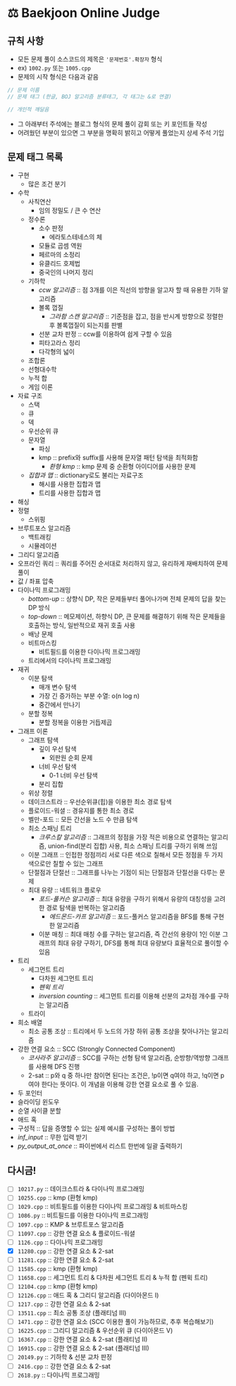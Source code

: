 # ⚖️ Baekjoon Online Judge

## 규칙 사항

- 모든 문제 풀이 소스코드의 제목은 `'문제번호'.확장자` 형식
- ex) `1002.py` 또는 `1005.cpp `
- 문제의 시작 형식은 다음과 같음

```cpp
// 문제 이름
// 문제 태그 (한글, BOJ 알고리즘 분류태그, 각 태그는 &로 연결)

// 개인적 깨달음
```

- 그 아래부터 주석에는 블로그 형식의 문제 풀이 감회 또는 키 포인트들 작성
- 어려웠던 부분이 있으면 그 부분을 명확히 밝히고 어떻게 풀었는지 상세 주석 기입

## 문제 태그 목록

- 구현
    - 많은 조건 분기
- 수학
    - 사칙연산
        - 임의 정밀도 / 큰 수 연산
    - 정수론
        - 소수 판정
            - 에라토스테네스의 체
        - 모듈로 곱셈 역원
        - 페르마의 소정리
        - 유클리드 호제법
        - 중국인의 나머지 정리
    - 기하학
        - *ccw 알고리즘* :: 점 3개를 이은 직선의 방향을 알고자 할 때 유용한 기하 알고리즘
        - 볼록 껍질
            - *그라함 스캔 알고리즘* :: 기준점을 잡고, 점을 반시계 방향으로 정렬한 후 볼록껍질이 되는지를 판별
        - 선분 교차 판정 :: ccw를 이용하여 쉽게 구할 수 있음
        - 피타고라스 정리
        - 다각형의 넓이
    - 조합론
    - 선형대수학
    - 누적 합
    - 게임 이론
- 자료 구조
    - 스택
    - 큐
    - 덱
    - 우선순위 큐
    - 문자열
        - 파싱
        - kmp :: prefix와 suffix를 사용해 문자열 패턴 탐색을 최적화함
            - *환형 kmp* :: kmp 문제 중 순환형 아이디어를 사용한 문제
    - *집합과 맵* :: dictionary로도 불리는 자료구조
        - 해시를 사용한 집합과 맵
        - 트리를 사용한 집합과 맵
- 해싱
- 정렬
    - 스위핑
- 브루트포스 알고리즘
    - 백트래킹
    - 시뮬레이션
- 그리디 알고리즘
- 오프라인 쿼리 :: 쿼리를 주어진 순서대로 처리하지 않고, 유리하게 재배치하여 문제 풀이
- 값 / 좌표 압축
- 다이나믹 프로그래밍
    - *bottom-up* :: 상향식 DP, 작은 문제들부터 풀어나가며 전체 문제의 답을 찾는 DP 방식
    - *top-down* :: 메모제이션, 하향식 DP, 큰 문제를 해결하기 위해 작은 문제들을 호출하는 방식, 일반적으로 재귀 호출 사용
    - 배낭 문제
    - 비트마스킹
        - 비트필드를 이용한 다이나믹 프로그래밍
    - 트리에서의 다이나믹 프로그래밍
- 재귀
    - 이분 탐색
        - 매개 변수 탐색
        - 가장 긴 증가하는 부분 수열: o(n log n)
        - 중간에서 만나기
    - 분할 정복
        - 분할 정복을 이용한 거듭제곱
- 그래프 이론
    - 그래프 탐색
        - 깊이 우선 탐색
            - 외판원 순회 문제
        - 너비 우선 탐색
            - 0-1 너비 우선 탐색
        - 분리 집합
    - 위상 정렬
    - 데이크스트라 :: 우선순위큐(힙)을 이용한 최소 경로 탐색
    - 플로이드-워셜 :: 경유지를 통한 최소 경로
    - 벨만-포드 :: 모든 간선을 노드 수 만큼 탐색
    - 최소 스패닝 트리
        - *크루스칼 알고리즘* :: 그래프의 정점을 가장 적은 비용으로 연결하는 알고리즘, union-find(분리 집합) 사용, 최소 스패닝 트리를 구하기 위해 쓰임
    - 이분 그래프 :: 인접한 정점끼리 서로 다른 색으로 칠해서 모든 정점을 두 가지 색으로만 칠할 수 있는 그래프
    - 단절점과 단절선 :: 그래프를 나누는 기점이 되는 단절점과 단절선을 다루는 문제
    - 최대 유량 :: 네트워크 플로우
        - *포드-풀커슨 알고리즘* :: 최대 유량을 구하기 위해서 유량의 대칭성을 고려한 경로 탐색을 반복하는 알고리즘
            - *에드몬드-카프 알고리즘* :: 포드-풀커스 알고리즘을 BFS를 통해 구현한 알고리즘 
        - 이분 매칭 :: 최대 매칭 수를 구하는 알고리즘, 즉 간선의 용량이 1인 이분 그래프의 최대 유량 구하기, DFS를 통해 최대 유량보다 효율적으로 풀이할 수 있음
- 트리
    - 세그먼트 트리
        - 다차원 세그먼트 트리
        - *펜윅 트리*
        - *inversion counting* :: 세그먼트 트리를 이용해 선분의 교차점 개수를 구하는 알고리즘
    - 트라이
- 희소 배열
    - 최소 공통 조상 :: 트리에서 두 노드의 가장 하위 공통 조상을 찾아나가는 알고리즘
- 강한 연결 요소 :: SCC (Strongly Connected Component)
    - *코사라주 알고리즘* :: SCC를 구하는 선형 탐색 알고리즘, 순방향/역방향 그래프를 사용해 DFS 진행
    - 2-sat :: p와 q 중 하나만 참이면 된다는 조건은, !p이면 q여야 하고, !q이면 p여야 한다는 뜻이다. 이 개념을 이용해 강한 연결 요소로 풀 수 있음.
- 두 포인터
- 슬라이딩 윈도우
- 순열 사이클 분할
- 애드 혹
- 구성적 :: 답을 증명할 수 있는 실제 예시를 구성하는 풀이 방법
- *inf_input* :: 무한 입력 받기
- *py_output_at_once* :: 파이썬에서 리스트 한번에 일괄 출력하기

## 다시금!
- [ ] `10217.py` :: 데이크스트라 & 다이나믹 프로그래밍
- [ ] `10255.cpp` :: kmp (환형 kmp)
- [ ] `1029.cpp` :: 비트필드를 이용한 다이나믹 프로그래밍 & 비트마스킹
- [ ] `1086.py` :: 비트필드를 이용한 다이나믹 프로그래밍
- [ ] `1097.cpp` :: KMP & 브루트포스 알고리즘
- [ ] `11097.cpp` :: 강한 연결 요소 & 플로이드-워셜
- [ ] `1126.cpp` :: 다이나믹 프로그래밍
- [x] `11280.cpp` :: 강한 연결 요소 & 2-sat
- [ ] `11281.cpp` :: 강한 연결 요소 & 2-sat
- [ ] `11585.cpp` :: kmp (환형 kmp)
- [ ] `11658.cpp` :: 세그먼트 트리 & 다차원 세그먼트 트리 & 누적 합 (펜윅 트리)
- [ ] `12104.cpp` :: kmp (환형 kmp)
- [ ] `12126.cpp` :: 애드 혹 & 그리디 알고리즘 (다이아몬드 I)
- [ ] `1217.cpp` :: 강한 연결 요소 & 2-sat
- [ ] `13511.cpp` :: 최소 공통 조상 (플래티넘 III)
- [ ] `1471.cpp` :: 강한 연결 요소 (SCC 이용한 풀이 가능하므로, 추후 복습해보기)
- [ ] `16225.cpp` :: 그리디 알고리즘 & 우선순위 큐 (다이아몬드 V)
- [ ] `16367.cpp` :: 강한 연결 요소 & 2-sat (플래티넘 II)
- [ ] `16915.cpp` :: 강한 연결 요소 & 2-sat (플래티넘 III)
- [ ] `20149.py` :: 기하학 & 선분 교차 판정
- [ ] `2416.cpp` :: 강한 연결 요소 & 2-sat
- [ ] `2618.py` :: 다이나믹 프로그래밍